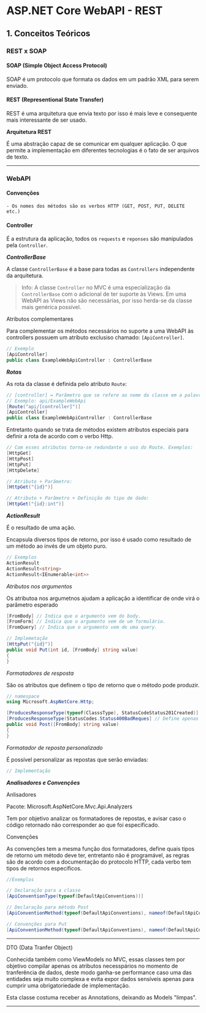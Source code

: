 # ASP.NET Core WebAPI - REST

## 1. Conceitos Teóricos

### REST x SOAP

#### SOAP (Simple Object Access Protocol)

SOAP é um protocolo que formata os dados em um padrão XML para serem enviado.

#### REST (Representional State Transfer)

REST é uma arquitetura que envia texto por isso é mais leve e consequente mais interessante de ser usado.

**Arquitetura REST**

É uma abstração capaz de se comunicar em qualquer aplicação. O que permite a implementação em diferentes tecnologias é o fato de ser arquivos de texto.

***

### WebAPI

#### Convenções

    - Os nomes dos métodos são os verbos HTTP (GET, POST, PUT, DELETE etc.)


#### Controller

É a estrutura da aplicação, todos os `requests` e `reponses` são manipulados pela `Controller`.

***ControllerBase***

A classe `ControllerBase` é a base para todas as `Controllers` independente da arquitetura.

> Info: A classe `Controller` no MVC é uma especialização da `ControllerBase` com o adicional de ter suporte às Views. Em uma WebAPI as Views não são necessárias, por isso herda-se da classe mais genérica possível.

Atributos complementares

Para complementar os métodos necessários no suporte a uma WebAPI às controllers possuem um atributo exclusiso chamado: `[ApiController]`.

```C#
// Exemplo
[ApiController]
public class ExampleWebApiController : ControllerBase
```

***Rotas***

As rota da classe é definida pelo atributo `Route`:

```C#
// [controller] = Parâmetro que se refere ao nome da classe em a palavra 'Controller'
// Exemplo: api/ExampleWebApi
[Route("api/[controller]")]
[ApiController]
public class ExampleWebApiController : ControllerBase
```
Entretanto quando se trata de métodos existem atributos especiais para definir a rota de acordo com o verbo Http.

```C#
// Com esses atributos torna-se redundante o uso do Route. Exemplos:
[HttpGet]
[HttpPost]
[HttpPut]
[HttpDelete]

// Atributo + Parâmetro:
[HttpGet("{id}")]

// Atributo + Parâmetro + Definição do tipo de dado:
[HttpGet("{id}:int")]
```

***ActionResult***

É o resultado de uma ação. 

Encapsula diversos tipos de retorno, por isso é usado como resultado de um método ao invés de um objeto puro.

```C#
// Exemplos 
ActionResult
ActionResult<string>
ActionResult<IEnumerable<int>>
```
*Atributos nos argumentos*

Os atributoa nos argumetnos ajudam a aplicação a identificar de onde virá o parâmetro esperado 

```C#
[FromBody] // Indica que o argumento vem do body.
[FromForm] // Indica que o argumento vem de um formulário.
[FromQuery] // Indica que o argumento vem de uma query.

// Implemetação
[HttpPut("{id}")]
public void Put(int id, [FromBody] string value)
{
}
```

*Formatadores de resposta*

São os atributos que definem o tipo de retorno que o método pode produzir.

```C#
// namespace
using Microsoft.AspNetCore.Http;

[ProducesResponseType(typeof(ClasssType), StatusCodeStatus201Created)] // Define o código e o tipo do objeto no retorno
[ProducesResponseType(StatusCodes.Status400BadReques] // Define apenas o código do retorno.
public void Post([FromBody] string value)
{
}
```

*Formatador de reposta personalizado*

É possível personalizar as repostas que serão enviadas:

```C#
// Implementação

```

***Analisadores e Convenções***

Anlisadores

Pacote: Microsoft.AspNetCore.Mvc.Api.Analyzers

Tem por objetivo analizar os formatadores de repostas, e avisar caso o código retornado não corresponder ao que foi especificado.

Convenções

As convenções tem a mesma função dos formatadores, define quais tipos de retorno um método deve ter, entretanto não é programável, as regras são de acordo com a documentação do protocolo HTTP, cada verbo tem tipos de retornos específicos.

```C#
//Exemplos

// Declaração para a classe
[ApiConventionType(typeof(DefaultApiConventions))]

// Declaração para método Post
[ApiConventionMethod(typeof(DefaultApiConventions), nameof(DefaultApiConventions.Post))]

// Convenções para Put
[ApiConventionMethod(typeof(DefaultApiConventions), nameof(DefaultApiConventions.Put))]

```

***

DTO (Data Tranfer Object)

Conhecida também como ViewModels no MVC, essas classes tem por objetivo compilar apenas os atributos necesspários no momento de tranferência de dados, deste modo ganha-se performance caso uma das entidades seja muito complexa e evita expor dados sensíveis apenas para cumprir uma obrigatoriedade de implementação.

Esta classe costuma receber as Annotations, deixando as Models "limpas".

***

